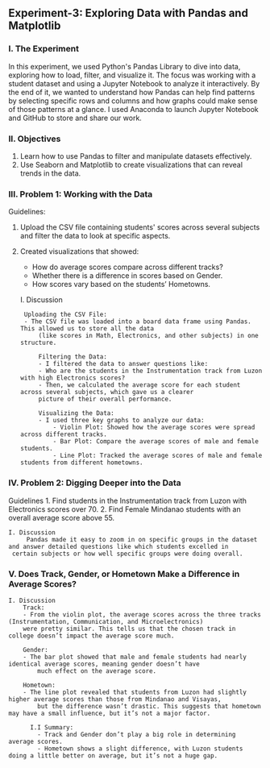 ## Experiment-3: Exploring Data with Pandas and Matplotlib

### I. The Experiment

In this experiment, we used Python's Pandas Library to dive into data, exploring how to load, filter, and visualize it. The focus was working with a student dataset and using a Jupyter Notebook to analyze it interactively. By the end of it, we wanted to understand how Pandas can help find patterns by selecting specific rows and columns and how graphs could make sense of those patterns at a glance.
I used Anaconda to launch Jupyter Notebook and GitHub to store and share our work.

### II. Objectives
1. Learn how to use Pandas to filter and manipulate datasets effectively.
2. Use Seaborn and Matplotlib to create visualizations that can reveal trends in the data.
 
### III. Problem 1: Working with the Data
Guidelines: 

1. Upload the CSV file containing students' scores across several subjects and filter the data to look at specific aspects.   
2. Created visualizations that showed:
	- How do average scores compare across different tracks?
	- Whether there is a difference in scores based on Gender.
	- How scores vary based on the students’ Hometowns.

   I. Discussion

   		Uploading the CSV File:
	  	- The CSV file was loaded into a board data frame using Pandas. This allowed us to store all the data 
	    	(like scores in Math, Electronics, and other subjects) in one structure.

     		Filtering the Data:
	      	- I filtered the data to answer questions like:
	      	- Who are the students in the Instrumentation track from Luzon with high Electronics scores?
	      	- Then, we calculated the average score for each student across several subjects, which gave us a clearer 
	       	picture of their overall performance.
   
	      	Visualizing the Data:
	      	- I used three key graphs to analyze our data:
	      		- Violin Plot: Showed how the average scores were spread across different tracks.
	      		- Bar Plot: Compare the average scores of male and female students.
	      		- Line Plot: Tracked the average scores of male and female students from different hometowns.
     
### IV. Problem 2: Digging Deeper into the Data
  Guidelines
  	1. Find students in the Instrumentation track from Luzon with Electronics scores over 70.
  	2. Find Female Mindanao students with an overall average score above 55.
   
   	I. Discussion
       	 Pandas made it easy to zoom in on specific groups in the dataset and answer detailed questions like which students excelled in 
	 certain subjects or how well specific groups were doing overall.
 
  ### V. Does Track, Gender, or Hometown Make a Difference in Average Scores?
 	
   	I. Discussion 
  		Track:
   		- From the violin plot, the average scores across the three tracks (Instrumentation, Communication, and Microelectronics) 
   		were pretty similar. This tells us that the chosen track in college doesn’t impact the average score much.
     
  		Gender:
   		- The bar plot showed that male and female students had nearly identical average scores, meaning gender doesn’t have 
    		much effect on the average score.
      
  		Hometown:
   		- The line plot revealed that students from Luzon had slightly higher average scores than those from Mindanao and Visayas, 
    		but the difference wasn’t drastic. This suggests that hometown may have a small influence, but it’s not a major factor.
   
	      I.I Summary:
	      	- Track and Gender don’t play a big role in determining average scores.
	      	- Hometown shows a slight difference, with Luzon students doing a little better on average, but it’s not a huge gap.

